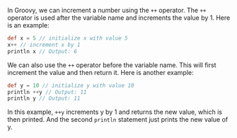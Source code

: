 In Groovy, we can increment a number using the `++` operator. The `++` operator is used after the variable name and increments the value by 1. Here is an example:

```groovy
def x = 5 // initialize x with value 5
x++ // increment x by 1
println x // Output: 6
```

We can also use the `++` operator before the variable name. This will first increment the value and then return it. Here is another example:

```groovy
def y = 10 // initialize y with value 10
println ++y // Output: 11
println y // Output: 11
```

In this example, `++y` increments y by 1 and returns the new value, which is then printed. And the second `println` statement just prints the new value of y.